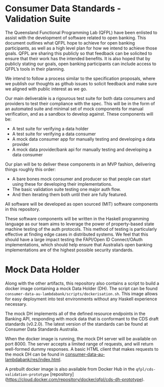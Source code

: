 # Consumer Data Standards - Validation Suite

The Queensland Functional Programming Lab (QFPL) have been enlisted to assist
with the development of software related to open banking. This document
outlines what QFPL hope to achieve for open banking participants, as well as a
high level plan for how we intend to achieve those goals. QFPL are sharing
this publicly so that feedback can be solicited to ensure that their work has
the intended benefits. It is also hoped that by publicly stating our goals,
open banking participants can include access to QFPL’s tools in their
planning.

We intend to follow a process similar to the specification proposals, where we
publish our thoughts as github issues to solicit feedback and make sure we
aligned with public interest as we go.

Our main deliverable is a rigourous test suite for both data consumers and
providers to test their compliance with the spec. This will be in the form of
an automated suite and minimal set of mock components for manual verification,
and as a sandbox to develop against. These components will be:

- A test suite for verifying a data holder
- A test suite for verifying a data consumer
- A mock data consumer app for manually testing and developing a data provider
- A mock data provider/bank api for manually testing and developing a data consumer

Our plan will be to deliver these components in an MVP fashion, delivering things
roughly this order:

- A bare bones mock consumer and producer so that people can start using these for
  developing their implementations.
- The basic validation suite testing one major auth flow.
- And then iterating them both until their are fully featured.

All software will be developed as open sourced (MIT) software components in this
repository.

These software components will be written in the Haskell programming language
as our team aims to leverage the power of property-based state machine testing
of the auth protocols. This method of testing is particularly effective at
finding edge cases in distributed systems. We feel that this should have a
large impact testing the FAPI/Open ID Connect/OAuth implementations, which
should help ensure that Australia’s open banking implementations are of the
highest possible security standards.

Mock Data Holder
============================================================================
Along with the other artifacts, this repository also contains a script to build a docker image containing a mock Data Holder (DH). The script can be found `consumer-data-au-lambdabank/scripts/dockerisation.sh`. This image allows for easy deployment into test environments without any Haskell experience necessary.

The mock DH implements all of the defined resource endpoints in the Banking API, responding with mock data that is conformant to the CDS draft standards (v0.2.0). The latest version of the standards can be found at Consumer Data Standards Australia.

When the docker image is running, the mock DH server will be available on port 8000. The server accepts a limited range of requests, and will return well-formed dummy responses. A basic HTML client that makes requests to the mock DH can be found in [consumer-data-au-lambdabank/res/index.html](./consumer-data-au-lambdabank/res/index.html).

A prebuilt docker image is also available from Docker Hub in the `qfpl/cds-validation-prototype` [repository] (https://cloud.docker.com/repository/docker/qfpl/cds-dh-prototype).

